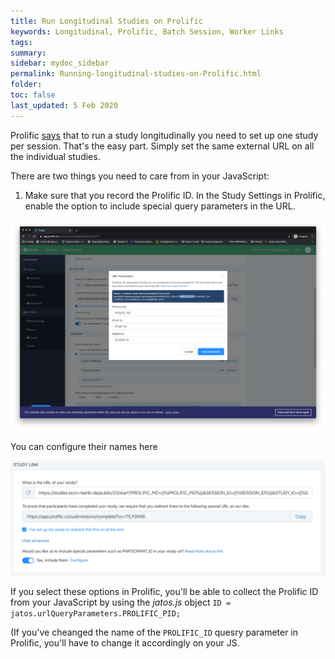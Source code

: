 ```yaml
---
title: Run Longitudinal Studies on Prolific
keywords: Longitudinal, Prolific, Batch Session, Worker Links
tags:
summary:
sidebar: mydoc_sidebar
permalink: Running-longitudinal-studies-on-Prolific.html
folder:
toc: false
last_updated: 5 Feb 2020
---
```



Prolific [says](https://researcher-help.prolific.co/hc/en-gb/articles/360009222733-Longitudinal-Multi-part-studies) that to run a study longitudinally you need to set up one study per session. That's the easy part. Simply set the same external URL on all the individual studies. 

There are two things you need to care from in your JavaScript: 

1. Make sure that you record the Prolific ID. In the Study Settings in Prolific, enable the option to include special query parameters in the URL. 

![Prolific Screenshot](images/Screenshot_ExtendURL_Prolific.png)   

You can configure their names here

![Prolific Screenshot](images/Screenshot_useExtendedURL_prolific.png)   

If you select these options in Prolific, you'll be able to collect the Prolific ID from your JavaScript by using the *jatos.js* object 
`ID = jatos.urlQueryParameters.PROLIFIC_PID;` 

(If you've cheanged the name of the `PROLIFIC_ID` quesry parameter in Prolific, you'll have to change it accordingly on your JS. 
